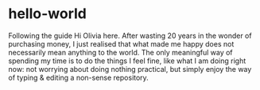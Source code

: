 # hello-world
Following the guide
Hi
Olivia here. After wasting 20 years in the wonder of purchasing money, I just realised that what made me happy does not necessarily mean anything to the world. The only meaningful way of spending my time is to do the things I feel fine, like what I am doing right now: not worrying about doing nothing practical, but simply enjoy the way of typing & editing a non-sense repository.

